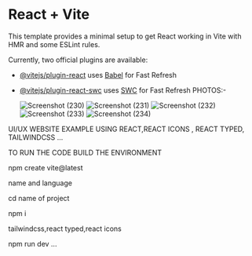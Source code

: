 # React + Vite

This template provides a minimal setup to get React working in Vite with HMR and some ESLint rules.

Currently, two official plugins are available:

- [@vitejs/plugin-react](https://github.com/vitejs/vite-plugin-react/blob/main/packages/plugin-react/README.md) uses [Babel](https://babeljs.io/) for Fast Refresh
- [@vitejs/plugin-react-swc](https://github.com/vitejs/vite-plugin-react-swc) uses [SWC](https://swc.rs/) for Fast Refresh
  PHOTOS:-


  ![Screenshot (230)](https://github.com/Ujjwal-sinha/Only-For-Friends/assets/115147132/cb59893e-ff94-4c6c-80c8-797306375cd0)
![Screenshot (231)](https://github.com/Ujjwal-sinha/Only-For-Friends/assets/115147132/e79bfb14-d4d6-4546-b85d-440c015edfef)
![Screenshot (232)](https://github.com/Ujjwal-sinha/Only-For-Friends/assets/115147132/e9f8a3a5-1701-42a2-a5c5-533a3ceedb75)
![Screenshot (233)](https://github.com/Ujjwal-sinha/Only-For-Friends/assets/115147132/2dfb3033-85e1-4b77-8603-e3bfbd3455f8)
![Screenshot (234)](https://github.com/Ujjwal-sinha/Only-For-Friends/assets/115147132/ad3e5272-f049-4056-936c-0743401df061)


UI/UX WEBSITE EXAMPLE USING REACT,REACT ICONS , REACT TYPED, TAILWINDCSS ...


TO RUN THE CODE 
 BUILD THE ENVIRONMENT 
 
 npm create vite@latest
 
 name and language
 
 cd name of project
 
 npm i
 
 tailwindcss,react typed,react icons
 
 npm run dev
 ...



